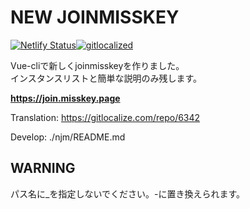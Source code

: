 # NEW JOINMISSKEY
[![Netlify Status](https://api.netlify.com/api/v1/badges/e5d0c00f-4d7c-4e7a-90ed-96e82ce0be9f/deploy-status)](https://app.netlify.com/sites/jovial-yalow-c63ca1/deploys)[![gitlocalized ](https://gitlocalize.com/repo/6342/whole_project/badge.svg)](https://gitlocalize.com/repo/6342/whole_project?utm_source=badge)

Vue-cliで新しくjoinmisskeyを作りました。  
インスタンスリストと簡単な説明のみ残します。

**https://join.misskey.page**

Translation: https://gitlocalize.com/repo/6342

Develop: ./njm/README.md

## WARNING
パス名に_を指定しないでください。-に置き換えられます。
